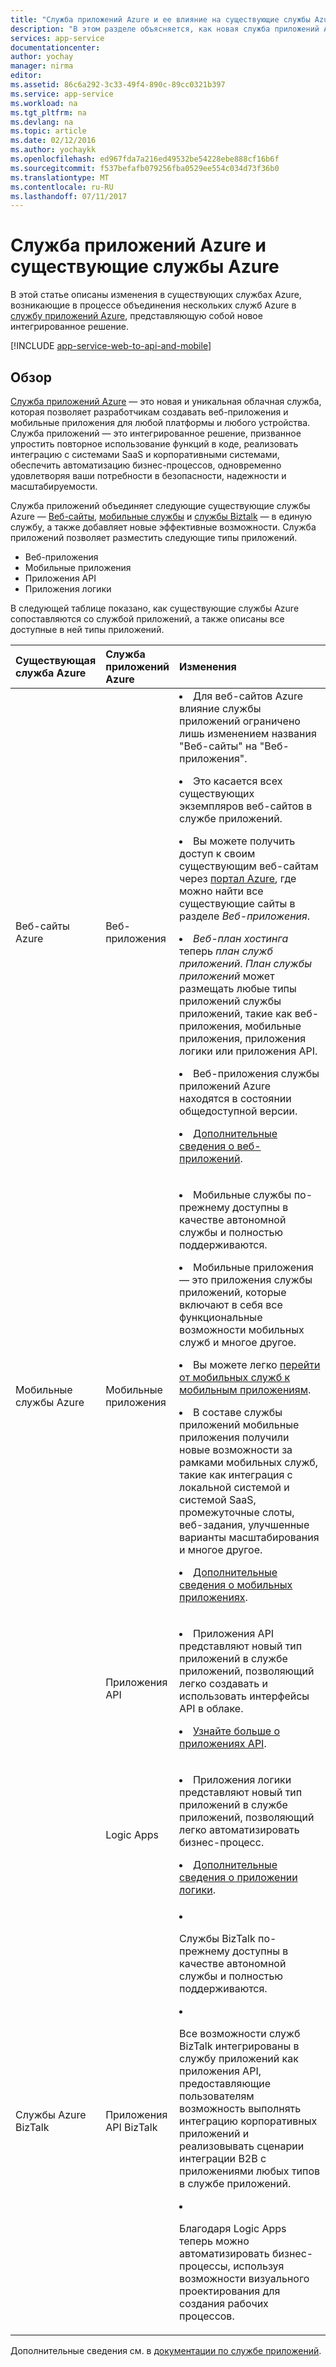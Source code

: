 ```yaml
---
title: "Служба приложений Azure и ее влияние на существующие службы Azure"
description: "В этом разделе объясняется, как новая служба приложений Azure и ее функциональные возможности влияют на существующие службы в Azure."
services: app-service
documentationcenter: 
author: yochay
manager: nirma
editor: 
ms.assetid: 86c6a292-3c33-49f4-890c-89cc0321b397
ms.service: app-service
ms.workload: na
ms.tgt_pltfrm: na
ms.devlang: na
ms.topic: article
ms.date: 02/12/2016
ms.author: yochaykk
ms.openlocfilehash: ed967fda7a216ed49532be54228ebe888cf16b6f
ms.sourcegitcommit: f537befafb079256fba0529ee554c034d73f36b0
ms.translationtype: MT
ms.contentlocale: ru-RU
ms.lasthandoff: 07/11/2017
---
```

# <a name="azure-app-service-and-existing-azure-services"></a>Служба приложений Azure и существующие службы Azure
В этой статье описаны изменения в существующих службах Azure, возникающие в процессе объединения нескольких служб Azure в [службу приложений Azure](https://azure.microsoft.com/services/app-service/), представляющую собой новое интегрированное решение.

[!INCLUDE [app-service-web-to-api-and-mobile](../../includes/app-service-web-to-api-and-mobile.md)]

## <a name="overview"></a>Обзор
[Служба приложений Azure](https://azure.microsoft.com/services/app-service/) — это новая и уникальная облачная служба, которая позволяет разработчикам создавать веб-приложения и мобильные приложения для любой платформы и любого устройства. Служба приложений — это интегрированное решение, призванное упростить повторное использование функций в коде, реализовать интеграцию с системами SaaS и корпоративными системами, обеспечить автоматизацию бизнес-процессов, одновременно удовлетворяя ваши потребности в безопасности, надежности и масштабируемости.

Служба приложений объединяет следующие существующие службы Azure — [Веб-сайты](https://azure.microsoft.com/services/websites/), [мобильные службы](https://azure.microsoft.com/services/mobile-services/) и [службы Biztalk](https://azure.microsoft.com/services/biztalk-services/) — в единую службу, а также добавляет новые эффективные возможности.  Служба приложений позволяет разместить следующие типы приложений.

* Веб-приложения
* Мобильные приложения
* Приложения API
* Приложения логики

В следующей таблице показано, как существующие службы Azure сопоставляются со службой приложений, а также описаны все доступные в ней типы приложений.

<table>
<thead>
<tr class="header">
<th align="left", style="width:10%">Существующая служба Azure</th>
<th align="left", style="width:10%">Служба приложений Azure</th>
<th align="left", style="width:80%">Изменения</th>
</tr>
</thead>
<tbody>
<tr class="odd">
<td align="left">Веб-сайты Azure</td>
<td align="left">Веб-приложения</td>
<td align="left"><li>Для веб-сайтов Azure влияние службы приложений ограничено лишь изменением названия "Веб-сайты" на "Веб-приложения".
<p><li>Это касается всех существующих экземпляров веб-сайтов в службе приложений.</p>
<p><li>Вы можете получить доступ к своим существующим веб-сайтам через <a href="http://go.microsoft.com/fwlink/?LinkId=529715">портал Azure</a>, где можно найти все существующие сайты в разделе <em>Веб-приложения</em>.</p>
<p><li><em>Веб-план хостинга</em> теперь <em>план служб приложений</em>. <em>План службы приложений</em> может размещать любые типы приложений службы приложений, такие как веб-приложения, мобильные приложения, приложения логики или приложения API.</p>
<p><li>Веб-приложения службы приложений Azure находятся в состоянии общедоступной версии.</p>
<p><li><a href="http://azure.microsoft.com/services/app-service/web/">Дополнительные сведения о веб-приложений</a>.</p></td>
</tr>
<tr class="even">
<td align="left">Мобильные службы Azure</td>
<td align="left">Мобильные приложения</td>
<td align="left"><p><li>Мобильные службы по-прежнему доступны в качестве автономной службы и полностью поддерживаются.</p>
<p><li>Мобильные приложения — это приложения службы приложений, которые включают в себя все функциональные возможности мобильных служб и многое другое.</p>
<p><li>Вы можете легко <a href="http://go.microsoft.com/fwlink/?LinkID=724279&clcid=0x409">перейти от мобильных служб к мобильным приложениям</a>.</p>
<p><li>В составе службы приложений мобильные приложения получили новые возможности за рамками мобильных служб, такие как интеграция с локальной системой и системой SaaS, промежуточные слоты, веб-задания, улучшенные варианты масштабирования и многое другое.</p>
<p><li><a href="http://azure.microsoft.com/services/app-service/mobile/">Дополнительные сведения о мобильных приложениях</a>.</p>
</tr>
<tr class="odd">
<td align="left"></td>
<td align="left">Приложения API</td>
<td align="left">
<p><li>Приложения API представляют новый тип приложений в службе приложений, позволяющий легко создавать и использовать интерфейсы API в облаке.</p>
<p><li><a href="http://azure.microsoft.com/services/app-service/api/">Узнайте больше о приложениях API</a>.</p></td>
</tr>
<tr class="even">
<td align="left"></td>
<td align="left">Logic Apps</td>
<td align="left">
<p><li>Приложения логики представляют новый тип приложений в службе приложений, позволяющий легко автоматизировать бизнес-процесс.</p>
<p><li><a href="http://azure.microsoft.com/services/app-service/logic/">Дополнительные сведения о приложении логики</a>.</p></td>
</tr>
<tr class="odd">
<td align="left">Службы Azure BizTalk</td>
<td align="left">Приложения API BizTalk</td>
<td align="left">
<li><p>Службы BizTalk по-прежнему доступны в качестве автономной службы и полностью поддерживаются.</p>
<li><p>Все возможности служб BizTalk интегрированы в службу приложений как приложения API, предоставляющие пользователям возможность выполнять интеграцию корпоративных приложений и реализовывать сценарии интеграции B2B с приложениями любых типов в службе приложений.</p>
<li><p>Благодаря Logic Apps теперь можно автоматизировать бизнес-процессы, используя возможности визуального проектирования для создания рабочих процессов.</p></td>
</tr>
</tbody>
</table>

Дополнительные сведения см. в [документации по службе приложений](https://azure.microsoft.com/documentation/services/app-service/).

